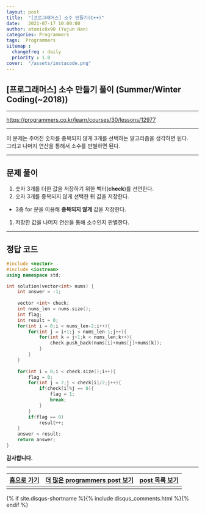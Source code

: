 ```yaml
---
layout: post
title:  "[프로그래머스] 소수 만들기(C++)"
date:   2021-07-17 10:00:00
author: atomic0x90 (Yujun Han)
categories: Programmers
tags:  Programmers
sitemap :
  changefreq : daily
  priority : 1.0
cover:  "/assets/instacode.png"
---
```


## [프로그래머스] 소수 만들기 풀이 (Summer/Winter Coding(~2018))

---

<https://programmers.co.kr/learn/courses/30/lessons/12977>

---

이 문제는 주어진 숫자를 중복되지 않게 3개를 선택하는 알고리즘을 생각하면 된다.  
그리고 나머지 연산을 통해서 소수를 판별하면 된다.

---

## 문제 풀이

1. 숫자 3개를 더한 값을 저장하기 위한 벡터(**check**)를 선언한다.
1. 숫자 3개를 중복되지 않게 선택한 뒤 값을 저장한다.
  - 3중 for 문을 이용해  **중복되지 않게** 값을 저장한다.
1. 저장한 값을 나머지 연산을 통해 소수인지 판별한다. 

---

## 정답 코드

```cpp
#include <vector>
#include <iostream>
using namespace std;

int solution(vector<int> nums) {
    int answer = -1;
    
    vector <int> check;
    int nums_len = nums.size();
    int flag;
    int result = 0;
    for(int i = 0;i < nums_len-2;i++){
        for(int j = i+1;j < nums_len-1;j++){
            for(int k = j+1;k < nums_len;k++){
                check.push_back(nums[i]+nums[j]+nums[k]);
            }
        }
    }
    
    for(int i = 0;i < check.size();i++){
        flag = 0;
        for(int j = 2;j < check[i]/2;j++){
            if(check[i]%j == 0){
                flag = 1;
                break;
            }
        }
        if(flag == 0)
            result++;
    }
    answer = result;
    return answer;
}
```

**감사합니다.**


---


[홈으로 가기][01]       |[더 많은 programmers post 보기][03]    |[post 목록 보기][02]
:------:                |:------:                               |:------:
                        |                                       |


[01]: https://atomic0x90.github.io/ "home"
[02]: https://atomic0x90.github.io/posts/ "posts"
[03]: https://atomic0x90.github.io/posts/#Programmers "programmers posts"

{% if site.disqus-shortname %}{% include disqus_comments.html %}{% endif %}

